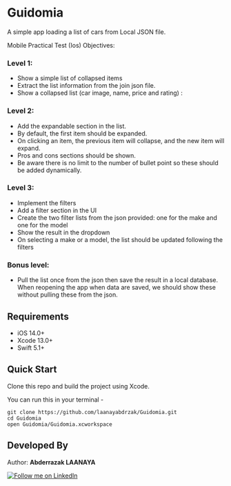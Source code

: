 # Guidomia
A simple app loading a list of cars from Local JSON file.

Mobile Practical Test (Ios) Objectives:

### Level 1:

-  Show a simple list of collapsed items
-  Extract the list information from the join json file.
-  Show a collapsed list (car image, name, price and rating) :

### Level 2:
-  Add the expandable section in the list.
-  By default, the first item should be expanded.
-  On clicking an item, the previous item will collapse, and the new item will expand.
-  Pros and cons sections should be shown.
-  Be aware there is no limit to the number of bullet point so these should be added dynamically.

### Level 3:
-  Implement the filters
-  Add a filter section in the UI
-  Create the two filter lists from the json provided: one for the make and one for the model
-  Show the result in the dropdown
-  On selecting a make or a model, the list should be updated following the filters

### Bonus level:
 - Pull the list once from the json then save the result in a local database. When reopening the app when data are saved, we should show these without pulling these from the json.

## Requirements
-   iOS 14.0+ 
-   Xcode 13.0+
-   Swift 5.1+

## Quick Start

Clone this repo and build the project using Xcode. 

You can run this in your terminal -

    git clone https://github.com/laanayabdrzak/Guidomia.git
    cd Guidomia
    open Guidomia/Guidomia.xcworkspace

## Developed By
 Author: **Abderrazak LAANAYA**

<a href="https://www.linkedin.com/in/laanayabdrzak">
  <img alt="Follow me on LinkedIn"
       src="https://raw.githubusercontent.com/florent37/DaVinci/master/mobile/src/main/res/drawable-hdpi/linkedin.png" />
</a>
